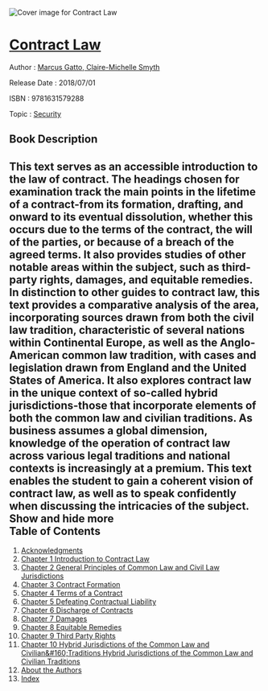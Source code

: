 ![Cover image for Contract Law](https://imgdetail.ebookreading.net/cover/cover/20200215/EB9781631579288.jpg)

[Contract Law](https://ebookreading.net/view/book/Contract+Law-EB9781631579288_1.html "Contract Law")
====================================================================================================================

Author : [Marcus Gatto](https://ebookreading.net/search/author/Marcus+Gatto),[ Claire-Michelle Smyth](https://ebookreading.net/search/author/+Claire-Michelle+Smyth)

Release Date : 2018/07/01

ISBN : 9781631579288

Topic : [Security](https://ebookreading.net/search/category/security)

Book Description
-----------------

 This text serves as an accessible introduction to the law of contract. The headings chosen for examination track the main points in the lifetime of a contract-from its formation, drafting, and onward to its eventual dissolution, whether this occurs due to the terms of the contract, the will of the parties, or because of a breach of the agreed terms. It also provides studies of other notable areas within the subject, such as third-party rights, damages, and equitable remedies. In distinction to other guides to contract law, this text provides a comparative analysis of the area, incorporating sources drawn from both the civil law tradition, characteristic of several nations within Continental Europe, as well as the Anglo-American common law tradition, with cases and legislation drawn from England and the United States of America. It also explores contract law in the unique context of so-called hybrid jurisdictions-those that incorporate elements of both the common law and civilian traditions. As business assumes a global dimension, knowledge of the operation of contract law across various legal traditions and national contexts is increasingly at a premium. This text enables the student to gain a coherent vision of contract law, as well as to speak confidently when discussing the intricacies of the subject.        Show and hide more                
Table of Contents
-----------------

1. [Acknowledgments](https://ebookreading.net/view/book/Contract+Law-EB9781631579288_7.html#ack)
1. [Chapter 1	Introduction to Contract Law](https://ebookreading.net/view/book/Contract+Law-EB9781631579288_8.html#chapter1)
1. [Chapter 2	General Principles of Common Law and Civil Law Jurisdictions](https://ebookreading.net/view/book/Contract+Law-EB9781631579288_9.html#chapter2)
1. [Chapter 3	Contract Formation](https://ebookreading.net/view/book/Contract+Law-EB9781631579288_10.html#chapter3)
1. [Chapter 4	Terms of a Contract](https://ebookreading.net/view/book/Contract+Law-EB9781631579288_11.html#chapter4)
1. [Chapter 5	Defeating Contractual Liability](https://ebookreading.net/view/book/Contract+Law-EB9781631579288_12.html#chapter5)
1. [Chapter 6	Discharge of Contracts](https://ebookreading.net/view/book/Contract+Law-EB9781631579288_13.html#chapter6)
1. [Chapter 7	Damages](https://ebookreading.net/view/book/Contract+Law-EB9781631579288_14.html#chapter7)
1. [Chapter 8	Equitable Remedies](https://ebookreading.net/view/book/Contract+Law-EB9781631579288_15.html#chapter8)
1. [Chapter 9	Third Party Rights](https://ebookreading.net/view/book/Contract+Law-EB9781631579288_16.html#chapter9)
1. [Chapter 10	Hybrid Jurisdictions of the Common Law and Civilian&amp;#160;Traditions	Hybrid Jurisdictions of the Common Law and Civilian Traditions](https://ebookreading.net/view/book/Contract+Law-EB9781631579288_17.html#chapter10)
1. [About the Authors](https://ebookreading.net/view/book/Contract+Law-EB9781631579288_18.html#about)
1. [Index](https://ebookreading.net/view/book/Contract+Law-EB9781631579288_19.html#index)
